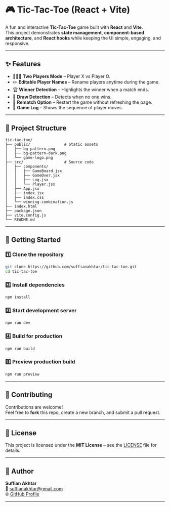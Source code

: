 # 🎮 Tic-Tac-Toe (React + Vite)

A fun and interactive **Tic-Tac-Toe** game built with **React** and **Vite**.  
This project demonstrates **state management**, **component-based architecture**, and **React hooks** while keeping the UI simple, engaging, and responsive.

---

## ✨ Features
- 🧑‍🤝‍🧑 **Two Players Mode** – Player X vs Player O.
- ✏️ **Editable Player Names** – Rename players anytime during the game.
- 🏆 **Winner Detection** – Highlights the winner when a match ends.
- 🤝 **Draw Detection** – Detects when no one wins.
- 🔄 **Rematch Option** – Restart the game without refreshing the page.
- 📜 **Game Log** – Shows the sequence of player moves.

---

## 📂 Project Structure
```
tic-tac-toe/
├── public/               # Static assets
│   ├── bg-pattern.png
│   ├── bg-pattern-dark.png
│   └── game-logo.png
├── src/                  # Source code
│   ├── components/
│   │   ├── GameBoard.jsx
│   │   ├── GameOver.jsx
│   │   ├── Log.jsx
│   │   └── Player.jsx
│   ├── App.jsx
│   ├── index.jsx
│   ├── index.css
│   └── winning-combination.js
├── index.html
├── package.json
├── vite.config.js
└── README.md
```

---

## 🚀 Getting Started

### 1️⃣ Clone the repository
```bash
git clone https://github.com/suffianakhtar/tic-tac-toe.git
cd tic-tac-toe
```

### 2️⃣ Install dependencies
```bash
npm install
```

### 3️⃣ Start development server
```bash
npm run dev
```

### 4️⃣ Build for production
```bash
npm run build
```

### 5️⃣ Preview production build
```bash
npm run preview
```

---

## 🤝 Contributing
Contributions are welcome!  
Feel free to **fork** this repo, create a new branch, and submit a pull request.

---

## 📜 License
This project is licensed under the **MIT License** – see the [LICENSE](LICENSE) file for details.

---

## 👤 Author
**Suffian Akhtar**  
📧 [suffianakhtar@gmail.com](mailto:suffianakhtar@gmail.com)  
🌐 [GitHub Profile](https://github.com/suffianakhtar)

---
